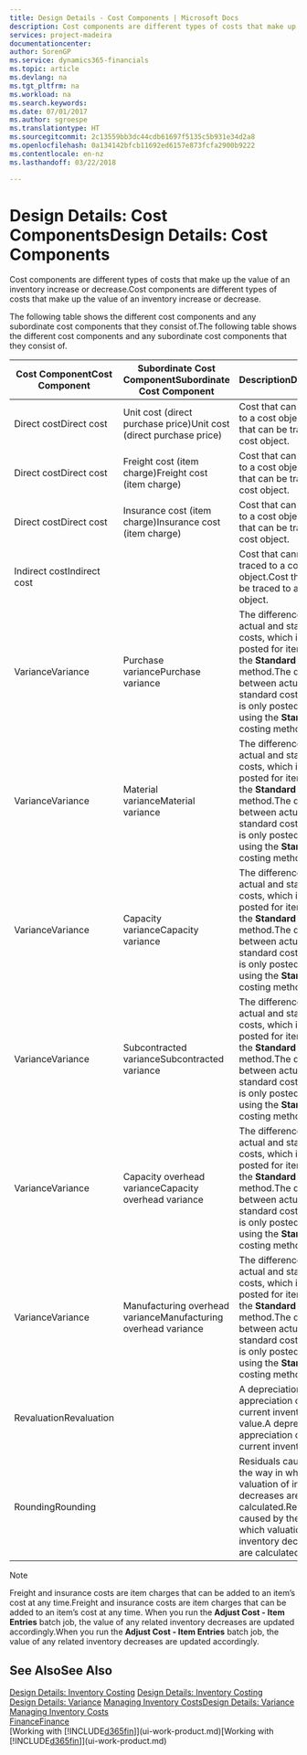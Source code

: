 ```yaml
---
title: Design Details - Cost Components | Microsoft Docs
description: Cost components are different types of costs that make up the value of an inventory increase or decrease.
services: project-madeira
documentationcenter: 
author: SorenGP
ms.service: dynamics365-financials
ms.topic: article
ms.devlang: na
ms.tgt_pltfrm: na
ms.workload: na
ms.search.keywords: 
ms.date: 07/01/2017
ms.author: sgroespe
ms.translationtype: HT
ms.sourcegitcommit: 2c13559bb3dc44cdb61697f5135c5b931e34d2a8
ms.openlocfilehash: 0a134142bfcb11692ed6157e873fcfa2900b9222
ms.contentlocale: en-nz
ms.lasthandoff: 03/22/2018

---
```

# <a name="design-details-cost-components"></a><span data-ttu-id="d5d8b-103">Design Details: Cost Components</span><span class="sxs-lookup"><span data-stu-id="d5d8b-103">Design Details: Cost Components</span></span>
<span data-ttu-id="d5d8b-104">Cost components are different types of costs that make up the value of an inventory increase or decrease.</span><span class="sxs-lookup"><span data-stu-id="d5d8b-104">Cost components are different types of costs that make up the value of an inventory increase or decrease.</span></span>  

 <span data-ttu-id="d5d8b-105">The following table shows the different cost components and any subordinate cost components that they consist of.</span><span class="sxs-lookup"><span data-stu-id="d5d8b-105">The following table shows the different cost components and any subordinate cost components that they consist of.</span></span>  

|<span data-ttu-id="d5d8b-106">Cost Component</span><span class="sxs-lookup"><span data-stu-id="d5d8b-106">Cost Component</span></span>|<span data-ttu-id="d5d8b-107">Subordinate Cost Component</span><span class="sxs-lookup"><span data-stu-id="d5d8b-107">Subordinate Cost Component</span></span>|<span data-ttu-id="d5d8b-108">Description</span><span class="sxs-lookup"><span data-stu-id="d5d8b-108">Description</span></span>|  
|--------------------|--------------------------------|---------------------------------------|  
|<span data-ttu-id="d5d8b-109">Direct cost</span><span class="sxs-lookup"><span data-stu-id="d5d8b-109">Direct cost</span></span>|<span data-ttu-id="d5d8b-110">Unit cost (direct purchase price)</span><span class="sxs-lookup"><span data-stu-id="d5d8b-110">Unit cost (direct purchase price)</span></span>|<span data-ttu-id="d5d8b-111">Cost that can be traced to a cost object.</span><span class="sxs-lookup"><span data-stu-id="d5d8b-111">Cost that can be traced to a cost object.</span></span>|  
|<span data-ttu-id="d5d8b-112">Direct cost</span><span class="sxs-lookup"><span data-stu-id="d5d8b-112">Direct cost</span></span>|<span data-ttu-id="d5d8b-113">Freight cost (item charge)</span><span class="sxs-lookup"><span data-stu-id="d5d8b-113">Freight cost (item charge)</span></span>|<span data-ttu-id="d5d8b-114">Cost that can be traced to a cost object.</span><span class="sxs-lookup"><span data-stu-id="d5d8b-114">Cost that can be traced to a cost object.</span></span>|  
|<span data-ttu-id="d5d8b-115">Direct cost</span><span class="sxs-lookup"><span data-stu-id="d5d8b-115">Direct cost</span></span>|<span data-ttu-id="d5d8b-116">Insurance cost (item charge)</span><span class="sxs-lookup"><span data-stu-id="d5d8b-116">Insurance cost (item charge)</span></span>|<span data-ttu-id="d5d8b-117">Cost that can be traced to a cost object.</span><span class="sxs-lookup"><span data-stu-id="d5d8b-117">Cost that can be traced to a cost object.</span></span>|  
|<span data-ttu-id="d5d8b-118">Indirect cost</span><span class="sxs-lookup"><span data-stu-id="d5d8b-118">Indirect cost</span></span>||<span data-ttu-id="d5d8b-119">Cost that cannot be traced to a cost object.</span><span class="sxs-lookup"><span data-stu-id="d5d8b-119">Cost that cannot be traced to a cost object.</span></span>|  
|<span data-ttu-id="d5d8b-120">Variance</span><span class="sxs-lookup"><span data-stu-id="d5d8b-120">Variance</span></span>|<span data-ttu-id="d5d8b-121">Purchase variance</span><span class="sxs-lookup"><span data-stu-id="d5d8b-121">Purchase variance</span></span>|<span data-ttu-id="d5d8b-122">The difference between actual and standard costs, which is only posted for items using the **Standard** costing method.</span><span class="sxs-lookup"><span data-stu-id="d5d8b-122">The difference between actual and standard costs, which is only posted for items using the **Standard** costing method.</span></span>|  
|<span data-ttu-id="d5d8b-123">Variance</span><span class="sxs-lookup"><span data-stu-id="d5d8b-123">Variance</span></span>|<span data-ttu-id="d5d8b-124">Material variance</span><span class="sxs-lookup"><span data-stu-id="d5d8b-124">Material variance</span></span>|<span data-ttu-id="d5d8b-125">The difference between actual and standard costs, which is only posted for items using the **Standard** costing method.</span><span class="sxs-lookup"><span data-stu-id="d5d8b-125">The difference between actual and standard costs, which is only posted for items using the **Standard** costing method.</span></span>|  
|<span data-ttu-id="d5d8b-126">Variance</span><span class="sxs-lookup"><span data-stu-id="d5d8b-126">Variance</span></span>|<span data-ttu-id="d5d8b-127">Capacity variance</span><span class="sxs-lookup"><span data-stu-id="d5d8b-127">Capacity variance</span></span>|<span data-ttu-id="d5d8b-128">The difference between actual and standard costs, which is only posted for items using the **Standard** costing method.</span><span class="sxs-lookup"><span data-stu-id="d5d8b-128">The difference between actual and standard costs, which is only posted for items using the **Standard** costing method.</span></span>|  
|<span data-ttu-id="d5d8b-129">Variance</span><span class="sxs-lookup"><span data-stu-id="d5d8b-129">Variance</span></span>|<span data-ttu-id="d5d8b-130">Subcontracted variance</span><span class="sxs-lookup"><span data-stu-id="d5d8b-130">Subcontracted variance</span></span>|<span data-ttu-id="d5d8b-131">The difference between actual and standard costs, which is only posted for items using the **Standard** costing method.</span><span class="sxs-lookup"><span data-stu-id="d5d8b-131">The difference between actual and standard costs, which is only posted for items using the **Standard** costing method.</span></span>|  
|<span data-ttu-id="d5d8b-132">Variance</span><span class="sxs-lookup"><span data-stu-id="d5d8b-132">Variance</span></span>|<span data-ttu-id="d5d8b-133">Capacity overhead variance</span><span class="sxs-lookup"><span data-stu-id="d5d8b-133">Capacity overhead variance</span></span>|<span data-ttu-id="d5d8b-134">The difference between actual and standard costs, which is only posted for items using the **Standard** costing method.</span><span class="sxs-lookup"><span data-stu-id="d5d8b-134">The difference between actual and standard costs, which is only posted for items using the **Standard** costing method.</span></span>|  
|<span data-ttu-id="d5d8b-135">Variance</span><span class="sxs-lookup"><span data-stu-id="d5d8b-135">Variance</span></span>|<span data-ttu-id="d5d8b-136">Manufacturing overhead variance</span><span class="sxs-lookup"><span data-stu-id="d5d8b-136">Manufacturing overhead variance</span></span>|<span data-ttu-id="d5d8b-137">The difference between actual and standard costs, which is only posted for items using the **Standard** costing method.</span><span class="sxs-lookup"><span data-stu-id="d5d8b-137">The difference between actual and standard costs, which is only posted for items using the **Standard** costing method.</span></span>|  
|<span data-ttu-id="d5d8b-138">Revaluation</span><span class="sxs-lookup"><span data-stu-id="d5d8b-138">Revaluation</span></span>||<span data-ttu-id="d5d8b-139">A depreciation or appreciation of the current inventory value.</span><span class="sxs-lookup"><span data-stu-id="d5d8b-139">A depreciation or appreciation of the current inventory value.</span></span>|  
|<span data-ttu-id="d5d8b-140">Rounding</span><span class="sxs-lookup"><span data-stu-id="d5d8b-140">Rounding</span></span>||<span data-ttu-id="d5d8b-141">Residuals caused by the way in which valuation of inventory decreases are calculated.</span><span class="sxs-lookup"><span data-stu-id="d5d8b-141">Residuals caused by the way in which valuation of inventory decreases are calculated.</span></span>|  

> [!NOTE]  
>  <span data-ttu-id="d5d8b-142">Freight and insurance costs are item charges that can be added to an item’s cost at any time.</span><span class="sxs-lookup"><span data-stu-id="d5d8b-142">Freight and insurance costs are item charges that can be added to an item’s cost at any time.</span></span> <span data-ttu-id="d5d8b-143">When you run the **Adjust Cost - Item Entries** batch job, the value of any related inventory decreases are updated accordingly.</span><span class="sxs-lookup"><span data-stu-id="d5d8b-143">When you run the **Adjust Cost - Item Entries** batch job, the value of any related inventory decreases are updated accordingly.</span></span>  

## <a name="see-also"></a><span data-ttu-id="d5d8b-144">See Also</span><span class="sxs-lookup"><span data-stu-id="d5d8b-144">See Also</span></span>  
 <span data-ttu-id="d5d8b-145">[Design Details: Inventory Costing](design-details-inventory-costing.md) </span><span class="sxs-lookup"><span data-stu-id="d5d8b-145">[Design Details: Inventory Costing](design-details-inventory-costing.md) </span></span>  
 <span data-ttu-id="d5d8b-146">[Design Details: Variance](design-details-variance.md) [Managing Inventory Costs](finance-manage-inventory-costs.md)</span><span class="sxs-lookup"><span data-stu-id="d5d8b-146">[Design Details: Variance](design-details-variance.md) [Managing Inventory Costs](finance-manage-inventory-costs.md)</span></span>  
 [<span data-ttu-id="d5d8b-147">Finance</span><span class="sxs-lookup"><span data-stu-id="d5d8b-147">Finance</span></span>](finance.md)  
 <span data-ttu-id="d5d8b-148">[Working with [!INCLUDE[d365fin](includes/d365fin_md.md)]](ui-work-product.md)</span><span class="sxs-lookup"><span data-stu-id="d5d8b-148">[Working with [!INCLUDE[d365fin](includes/d365fin_md.md)]](ui-work-product.md)</span></span>  

